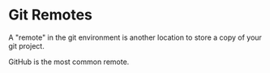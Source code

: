 # Git Remotes

A "remote" in the git environment is another location to 
store a copy of your git project.

GitHub is the most common remote.
